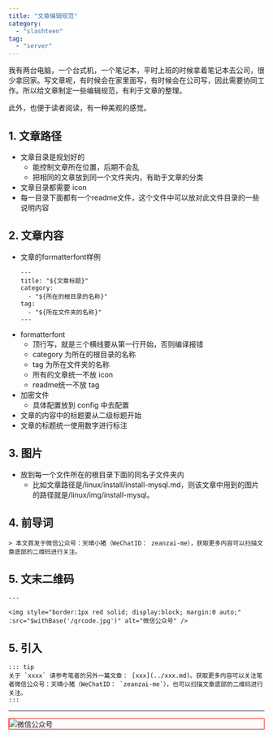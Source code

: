 ```yaml
---
title: "文章编辑规范"
category:
  - "slashteen"
tag:
  - "server"
---
```


我有两台电脑，一个台式机，一个笔记本，平时上班的时候拿着笔记本去公司，很少拿回家。写文章呢，有时候会在家里面写，有时候会在公司写，因此需要协同工作。所以给文章制定一些编辑规范，有利于文章的整理。

此外，也便于读者阅读，有一种美观的感觉。

## 1. 文章路径

- 文章目录是规划好的
  - 能控制文章所在位置，后期不会乱
  - 把相同的文章放到同一个文件夹内，有助于文章的分类
- 文章目录都需要 icon 
- 每一目录下面都有一个readme文件，这个文件中可以放对此文件目录的一些说明内容


## 2. 文章内容

- 文章的formatterfont样例
  ```
  ---
  title: "${文章标题}"
  category:
    - "${所在的根目录的名称}"
  tag:
    - "${所在文件夹的名称}"
  ---
  ```
- formatterfont
  - 顶行写，就是三个横线要从第一行开始，否则编译报错
  - category 为所在的根目录的名称
  - tag 为所在文件夹的名称
  - 所有的文章统一不放 icon 
  - readme统一不放 tag
- 加密文件
  - 具体配置放到 config 中去配置
- 文章的内容中的标题要从二级标题开始
- 文章的标题统一使用数字进行标注

## 3. 图片

- 放到每一个文件所在的根目录下面的同名子文件夹内
  - 比如文章路径是/linux/install/install-mysql.md，则该文章中用到的图片的路径就是/linux/img/install-mysql。

## 4. 前导词

```
> 本文首发于微信公众号：天晴小猪（WeChatID： zeanzai-me），获取更多内容可以扫描文章底部的二维码进行关注。
```

## 5. 文末二维码

```
---

<img style="border:1px red solid; display:block; margin:0 auto;" :src="$withBase('/qrcode.jpg')" alt="微信公众号" />

```

## 5. 引入

```
::: tip
关于 `xxxx` 请参考笔者的另外一篇文章： [xxx](../xxx.md)。获取更多内容可以关注笔者微信公众号：天晴小猪（WeChatID： `zeanzai-me`），也可以扫描文章底部的二维码进行关注。
:::
```


---

<img style="border:1px red solid; display:block; margin:0 auto;" :src="$withBase('/qrcode.jpg')" alt="微信公众号" />

